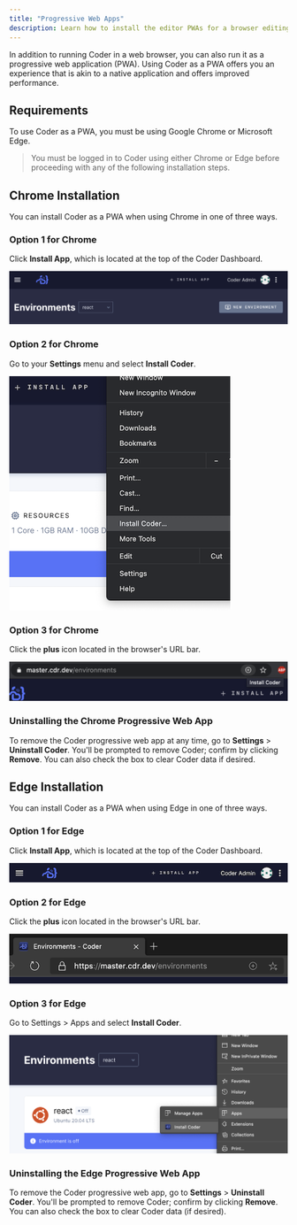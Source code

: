 ```yaml
---
title: "Progressive Web Apps"
description: Learn how to install the editor PWAs for a browser editing experience closer to native.
---
```


In addition to running Coder in a web browser, you can also run it as
a progressive web application (PWA). Using Coder as a PWA offers you
an experience that is akin to a native application and offers improved
performance.

## Requirements

To use Coder as a PWA, you must be using Google Chrome or Microsoft
Edge.

> You must be logged in to Coder using either Chrome or Edge before
> proceeding with any of the following installation steps.

## Chrome Installation

You can install Coder as a PWA when using Chrome in one of three
ways.

### Option 1 for Chrome

Click **Install App**, which is located at the top of the Coder Dashboard.

![Install PWA via Dashboard](../assets/chrome-1.png)

### Option 2 for Chrome

Go to your **Settings** menu and select **Install Coder**.

![Install PWA via Settings Menu](../assets/chrome-2.png)

### Option 3 for Chrome

Click the **plus** icon located in the browser's URL bar.

![Install PWA Using the Navigation Bar](../assets/chrome-3.png)

### Uninstalling the Chrome Progressive Web App

To remove the Coder progressive web app at any time, go to
**Settings** > **Uninstall Coder**. You'll be prompted to remove Coder; confirm
by clicking **Remove**. You can also check the box to clear Coder data if
desired.

## Edge Installation

You can install Coder as a PWA when using Edge in one of three ways.

### Option 1 for Edge

Click **Install App**, which is located at the top of the Coder Dashboard.

![Install PWA via Settings Menu](../assets/edge-1.png)

### Option 2 for Edge

Click the **plus** icon located in the browser's URL bar.

![Install PWA Using the Navigation Bar](../assets/edge-2.png)

### Option 3 for Edge

Go to Settings > Apps and select **Install Coder**.

![Install PWA via Settings Menu](../assets/edge-3.png)

### Uninstalling the Edge Progressive Web App

To remove the Coder progressive web app, go to **Settings** >
**Uninstall Coder**. You'll be prompted to remove Coder; confirm by clicking
**Remove**. You can also check the box to clear Coder data (if desired).
